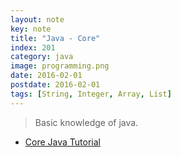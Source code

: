 ```yaml
---
layout: note
key: note
title: "Java - Core"
index: 201
category: java
image: programming.png
date: 2016-02-01
postdate: 2016-02-01
tags: [String, Integer, Array, List]
---
```


> Basic knowledge of java.

* [Core Java Tutorial](https://www.journaldev.com/24601/java-11-features)
